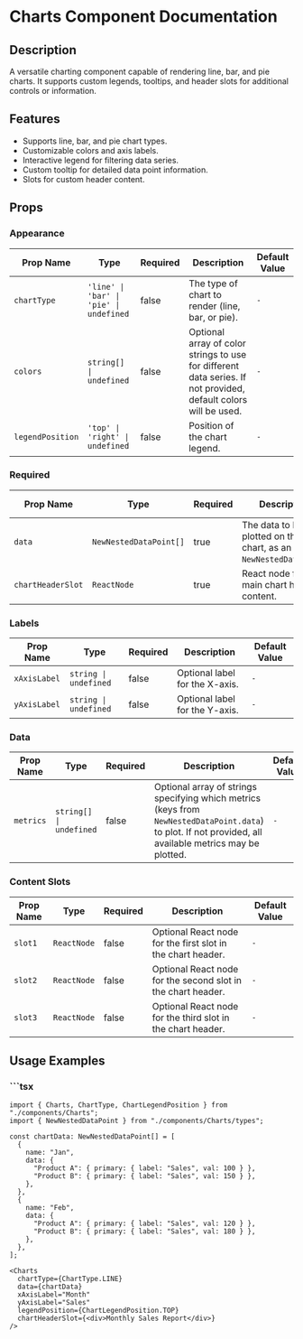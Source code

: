 # Charts Component Documentation

## Description
A versatile charting component capable of rendering line, bar, and pie charts.
It supports custom legends, tooltips, and header slots for additional controls or information.

## Features
- Supports line, bar, and pie chart types.
- Customizable colors and axis labels.
- Interactive legend for filtering data series.
- Custom tooltip for detailed data point information.
- Slots for custom header content.

## Props

### Appearance

| Prop Name     | Type        | Required | Description | Default Value |
|---------------|-------------|----------|-------------|---------------|
| `chartType` | `'line' \| 'bar' \| 'pie' \| undefined` | false | The type of chart to render (line, bar, or pie). | `-` |
| `colors` | `string[] \| undefined` | false | Optional array of color strings to use for different data series. If not provided, default colors will be used. | `-` |
| `legendPosition` | `'top' \| 'right' \| undefined` | false | Position of the chart legend. | `-` |

### Required

| Prop Name     | Type        | Required | Description | Default Value |
|---------------|-------------|----------|-------------|---------------|
| `data` | `NewNestedDataPoint[]` | true | The data to be plotted on the chart, as an array of `NewNestedDataPoint`. | `-` |
| `chartHeaderSlot` | `ReactNode` | true | React node for the main chart header content. | `-` |

### Labels

| Prop Name     | Type        | Required | Description | Default Value |
|---------------|-------------|----------|-------------|---------------|
| `xAxisLabel` | `string \| undefined` | false | Optional label for the X-axis. | `-` |
| `yAxisLabel` | `string \| undefined` | false | Optional label for the Y-axis. | `-` |

### Data

| Prop Name     | Type        | Required | Description | Default Value |
|---------------|-------------|----------|-------------|---------------|
| `metrics` | `string[] \| undefined` | false | Optional array of strings specifying which metrics (keys from `NewNestedDataPoint.data`) to plot. If not provided, all available metrics may be plotted. | `-` |

### Content Slots

| Prop Name     | Type        | Required | Description | Default Value |
|---------------|-------------|----------|-------------|---------------|
| `slot1` | `ReactNode` | false | Optional React node for the first slot in the chart header. | `-` |
| `slot2` | `ReactNode` | false | Optional React node for the second slot in the chart header. | `-` |
| `slot3` | `ReactNode` | false | Optional React node for the third slot in the chart header. | `-` |

## Usage Examples

### ```tsx
```tsx
import { Charts, ChartType, ChartLegendPosition } from "./components/Charts";
import { NewNestedDataPoint } from "./components/Charts/types";

const chartData: NewNestedDataPoint[] = [
  {
    name: "Jan",
    data: {
      "Product A": { primary: { label: "Sales", val: 100 } },
      "Product B": { primary: { label: "Sales", val: 150 } },
    },
  },
  {
    name: "Feb",
    data: {
      "Product A": { primary: { label: "Sales", val: 120 } },
      "Product B": { primary: { label: "Sales", val: 180 } },
    },
  },
];

<Charts
  chartType={ChartType.LINE}
  data={chartData}
  xAxisLabel="Month"
  yAxisLabel="Sales"
  legendPosition={ChartLegendPosition.TOP}
  chartHeaderSlot={<div>Monthly Sales Report</div>}
/>
